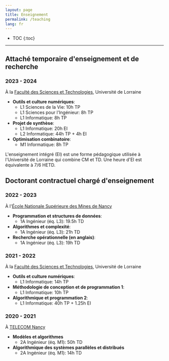 ```yaml
---
layout: page
title: Enseignement
permalink: /teaching
lang: fr
---
```


* TOC
{:toc}
---

## Attaché temporaire d'enseignement et de recherche
### 2023 - 2024
À la [Faculté des Sciences et Technologies](https://fst.univ-lorraine.fr/), Université de Lorraine
- **Outils et culture numériques**:
    + L1 Sciences de la Vie: 10h TP
    + L1 Sciences pour l'Ingénieur: 8h TP
    + L1 Informatique: 8h TP
- **Projet de synthèse**:
    + L1 Informatique: 20h EI
    + L2 Informatique: 44h TP + 4h EI
- **Optimisation combinatoire**:
    + M1 Informatique: 8h TP

L'enseignement intégré (EI) est une forme pédagogique utilisée à l'Université de Lorraine qui combine CM et TD. Une heure d'EI est équivalente à 7/6 HETD.

## Doctorant contractuel chargé d'enseignement
### 2022 - 2023
À l'[École Nationale Supérieure des Mines de Nancy](https://mines-nancy.univ-lorraine.fr/)
- **Programmation et structures de données**:
    + 1A Ingénieur (éq. L3): 19.5h TD
- **Algorithmes et complexité**:
    + 1A Ingénieur (éq. L3): 21h TD
- **Recherche opérationnelle (en anglais)**:
    + 1A Ingénieur (éq. L3): 19h TD

### 2021 - 2022
À la [Faculté des Sciences et Technologies](https://fst.univ-lorraine.fr/), Université de Lorraine
- **Outils et culture numériques**:
    + L1 Informatique: 14h TP
- **Méthodologie de conception et de programmation 1**:
    + L1 Informatique: 10h TP
- **Algorithmique et programmation 2**:
    + L1 Informatique: 40h TP + 1.25h EI

### 2020 - 2021
À [TELECOM Nancy](https://telecomnancy.univ-lorraine.fr/)
- **Modèles et algorithmes**
    + 2A Ingénieur (éq. M1): 50h TD
- **Algorithmique des systèmes parallèles et distribués**
    + 2A Ingénieur (éq. M1): 14h TD